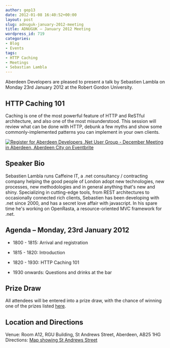 ```yaml
---
author: gep13
date: 2012-01-08 16:40:52+00:00
layout: post
slug: adnuguk-january-2012-meeting
title: ADNUGUK – January 2012 Meeting
wordpress_id: 719
categories:
- Blog
- Events
tags:
- HTTP Caching
- Meetings
- Sebastian Lambla
---
```


Aberdeen Developers are pleased to present a talk by Sebastien Lambla on Monday 23rd January 2012 at the Robert Gordon University.



## HTTP Caching 101



Caching is one of the most powerful feature of HTTP and ReSTful architecture, and also one of the most misunderstood. This session will review what can be done with HTTP, debunk a few myths and show some commonly-implemented patterns you can implement in your own clients.



[![Register for Aberdeen Developers .Net User Group - December Meeting in Aberdeen, Aberdeen City  on Eventbrite](http://www.eventbrite.com/registerbutton?eid=2581657808)](http://adnuguk-jan2012.eventbrite.co.uk?ref=ebtn)



## Speaker Bio



Sebastien Lambla runs Caffeine IT, a .net consultancy / contracting company helping the good people of London adopt new technologies, new processes, new methodologies and in general anything that's new and shiny. Specializing in cutting-edge tools, from REST architectures to occasionally connected rich clients, Sebastien has been developing with .net since 2000, and has a secret love affair with javascript. In his spare time he's working on OpenRasta, a resource-oriented MVC framework for .net.



## Agenda – Monday, 23rd January 2012




  * 1800 - 1815: Arrival and registration

  * 1815 - 1820: Introduction

  * 1820 - 1930: HTTP Caching 101

  * 1930 onwards: Questions and drinks at the bar


## Prize Draw



All attendees will be entered into a prize draw, with the chance of winning one of the prizes listed [here](http://www.gep13.co.uk/blog/?p=107).



## Location and Directions



Venue: Room A12, RGU Building, St Andrews Street, Aberdeen, AB25 1HG Directions: [Map showing St Andrews Street](http://www.bing.com/maps/?v=2&cp=57.149542434132776~-2.102723645985436&lvl=17&dir=0&sty=c&eo=1&form=LMLTCC)
